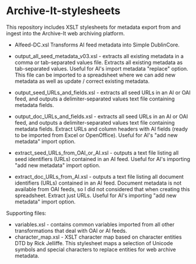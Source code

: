 Archive-It-stylesheets
======================

This repository includes XSLT stylesheets for metadata export from and ingest into the Archive-It web archiving platform.

* AIfeed-DC.xsl
Transforms AI feed metadata into Simple DublinCore.

* output_all_seed_metadata_v03.xsl - extracts all existing metadata in a comma or tab-separated values file.
Extracts all existing metadata as tab-separated values. Useful for AI's import metadata "replace" option. This file can be imported to a spreadsheet where we can add new metadata as well as update / correct existing metadata.

* output_seed_URLs_and_fields.xsl - extracts all seed URLs in an AI or OAI feed, and outputs a delimiter-separated values text file containing metadata fields.
* output_doc_URLs_and_fields.xsl - extracts all seed URLs in an AI or OAI feed, and outputs a delimiter-separated values text file containing metadata fields.
Extract URLs and column headers with AI fields (ready to be imported from Excel or OpenOffice). Useful for AI's "add new metadata" import option.

* extract_seed_URLs_from_OAI_or_AI.xsl - outputs a text file listing all seed identifiers (URLs) contained in an AI feed. Useful for AI's importing "add new metadata" import option.
* extract_doc_URLs_from_AI.xsl - outputs a text file listing all document identifiers (URLs) contained in an AI feed. Document metadata is not available from OAI feeds, so I did not considered that when creating this spreadsheet.
Extract just URLs. Useful for AI's importing "add new metadata" import option.

Supporting files:
* variables.xsl - contains common variables imported from all other transformations that deal with OAI or AI feeds.
* character_map.xsl - XSLT character map based on character entities DTD by Rick Jelliffe. This stylesheet maps a selection of Unicode symbols and special characters to replace entities for web archive metadata.
